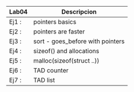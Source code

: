 | Lab04 | Descripcion                      |
|-------|----------------------------------|
| Ej1 : | pointers basics                  |
| Ej2 : | pointers are faster              |
| Ej3 : | sort - goes_before with pointers |
| Ej4 : | sizeof() and allocations         |
| Ej5 : | malloc(sizeof(struct ..))        |
| Ej6 : | TAD counter                      |
| Ej7 : | TAD list                         |